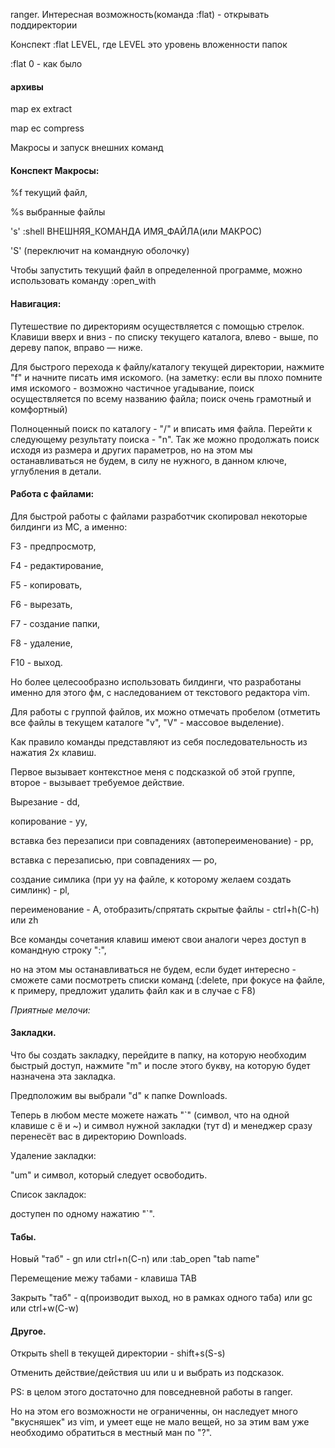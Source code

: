 ranger. Интересная возможность(команда :flat) - открывать поддиректории

Конспект :flat LEVEL, где LEVEL это уровень вложенности папок

:flat 0 - как было

#### архивы

map ex extract

map ec compress

Макросы и запуск внешних команд

#### Конспект Макросы: 

%f текущий файл, 

%s выбранные файлы 

's' :shell ВНЕШНЯЯ_КОМАНДА ИМЯ_ФАЙЛА(или МАКРОС) 

'S' (переключит на командную оболочку) 

Чтобы запустить текущий файл в определенной программе, можно использовать команду :open_with

#### Навигация:  

Путешествие по директориям осуществляется с помощью стрелок. Клавиши вверх и вниз - по списку  текущего каталога, влево - выше, по дереву папок, вправо — ниже. 

Для быстрого перехода к файлу/каталогу текущей директории, нажмите "f" и начните писать имя  искомого. (на заметку: если вы плохо помните имя искомого - возможно частичное угадывание, поиск осуществляется по всему названию файла; поиск очень грамотный и комфортный) 
  
Полноценный поиск по каталогу - "/" и вписать имя файла. Перейти к следующему результату поиска -  "n". Так же можно продолжать поиск исходя из размера и других параметров, но на этом мы останавливаться не будем, в силу не нужного, в данном ключе, углубления в детали. 
 
 #### Работа с файлами:  

Для быстрой работы с файлами разработчик скопировал некоторые билдинги из MC, а именно:

F3 -  предпросмотр,
 
F4 - редактирование, 

F5 - копировать, 

F6 - вырезать, 

F7 - создание папки, 

F8 - удаление, 

F10 - выход.  

Но более целесообразно использовать билдинги, что разработаны именно для этого фм, с  наследованием от текстового редактора vim. 
 
Для работы с группой файлов, их можно отмечать пробелом (отметить все файлы в текущем каталоге  "v", "V" - массовое выделение).
  
Как правило команды представляют из себя последовательность из нажатия 2х клавиш.  

Первое вызывает контекстное меня с подсказкой об этой группе, второе - вызывает требуемое  действие.
  
Вырезание - dd, 

копирование - yy, 

вставка без перезаписи при совпадениях (автопереименование) - pp, 

вставка c перезаписью, при совпадениях — po, 

создание симлика (при yy на файле, к которому желаем  создать симлинк) - pl, 

переименование - A, отобразить/спрятать скрытые файлы - ctrl+h(C-h) или zh 

Все команды сочетания клавиш имеют свои аналоги через доступ в командную строку ":", 

но на этом мы  останавливаться не будем, если будет интересно - сможете сами посмотреть списки команд (:delete, при фокусе на файле, к примеру, предложит удалить файл как и в случае с F8)
  
_Приятные мелочи:_
#### Закладки.  

Что бы создать закладку, перейдите в папку, на которую необходим быстрый доступ, нажмите "m" и  после этого букву, на которую будет назначена эта закладка. 

Предположим вы выбрали "d" к папке Downloads. 

Теперь в любом месте можете нажать "\`" (символ, что  на одной клавише с ё и ~) и символ нужной закладки (тут d) и менеджер сразу перенесёт вас в  директорию Downloads. 

Удаление закладки:

"um" и символ, который следует освободить. 

Список закладок:

доступен по одному нажатию "`".

#### Табы. 

Новый "таб" - gn или ctrl+n(C-n) или :tab_open "tab name" 

Перемещение межу табами - клавиша TAB  

Закрыть "таб" - q(производит выход, но в рамках одного таба) или gc или ctrl+w(C-w)  

#### Другое.  

Открыть shell в текущей директории - shift+s(S-s)  

Отменить действие/действия uu или u и выбрать из подсказок.  

PS: в целом этого достаточно для повседневной работы в ranger.  

Но на этом его возможности не ограниченны, он наследует много "вкусняшек" из vim, и умеет еще не  мало вещей, но за этим вам уже необходимо обратиться в местный ман по "?".
